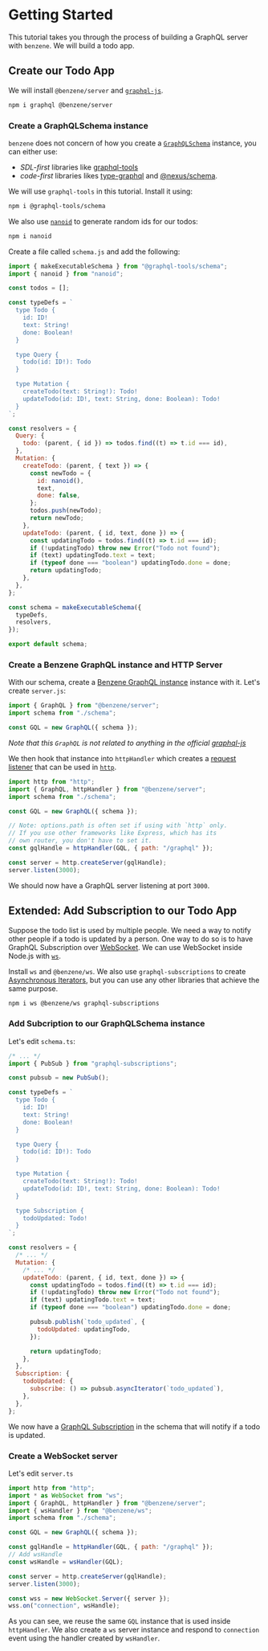 # Getting Started

This tutorial takes you through the process of building a GraphQL server with `benzene`. We will build a todo app.

## Create our Todo App

We will install `@benzene/server` and [`graphql-js`](https://github.com/graphql/graphql-js).

```bash
npm i graphql @benzene/server
```

### Create a GraphQLSchema instance

`benzene` does not concern of how you create a [`GraphQLSchema`](https://graphql.org/graphql-js/type/#graphqlschema) instance, you can either use:

- *SDL-first* libraries like [graphql-tools](https://github.com/ardatan/graphql-tools) 
- *code-first* libraries likes [type-graphql](https://github.com/MichalLytek/type-graphql) and [@nexus/schema](https://github.com/graphql-nexus/schema).

We will use `graphql-tools` in this tutorial. Install it using:

```bash
npm i @graphql-tools/schema
```

We also use [`nanoid`](https://github.com/ai/nanoid) to generate random ids for our todos:

```bash
npm i nanoid
```

Create a file called `schema.js` and add the following:

```js
import { makeExecutableSchema } from "@graphql-tools/schema";
import { nanoid } from "nanoid";

const todos = [];

const typeDefs = `
  type Todo {
    id: ID!
    text: String!
    done: Boolean!
  }

  type Query {
    todo(id: ID!): Todo
  }

  type Mutation {
    createTodo(text: String!): Todo!
    updateTodo(id: ID!, text: String, done: Boolean): Todo!
  }
`;

const resolvers = {
  Query: {
    todo: (parent, { id }) => todos.find((t) => t.id === id),
  },
  Mutation: {
    createTodo: (parent, { text }) => {
      const newTodo = {
        id: nanoid(),
        text,
        done: false,
      };
      todos.push(newTodo);
      return newTodo;
    },
    updateTodo: (parent, { id, text, done }) => {
      const updatingTodo = todos.find((t) => t.id === id);
      if (!updatingTodo) throw new Error("Todo not found");
      if (text) updatingTodo.text = text;
      if (typeof done === "boolean") updatingTodo.done = done;
      return updatingTodo;
    },
  },
};

const schema = makeExecutableSchema({
  typeDefs,
  resolvers,
});

export default schema;
```

### Create a Benzene GraphQL instance and HTTP Server

With our schema, create a [Benzene GraphQL instance](core/) instance with it. Let's create `server.js`:

```js
import { GraphQL } from "@benzene/server";
import schema from "./schema";

const GQL = new GraphQL({ schema });
```

*Note that this `GraphQL` is not related to anything in the official [graphql-js](https://github.com/graphql/graphql-js)*

We then hook that instance into `httpHandler` which creates a [request listener](https://nodejs.org/api/http.html#http_http_createserver_options_requestlistener) that can be used in [`http`](https://nodejs.org/api/http.html).

```js
import http from "http";
import { GraphQL, httpHandler } from "@benzene/server";
import schema from "./schema";

const GQL = new GraphQL({ schema });

// Note: options.path is often set if using with `http` only.
// If you use other frameworks like Express, which has its
// own router, you don't have to set it.
const gqlHandle = httpHandler(GQL, { path: "/graphql" });

const server = http.createServer(gqlHandle);
server.listen(3000);
```

We should now have a GraphQL server listening at port `3000`.

## Extended: Add Subscription to our Todo App

Suppose the todo list is used by multiple people. We need a way to notify other people if a todo is updated by a person. One way to do so is to have GraphQL Subscription over [WebSocket](https://developer.mozilla.org/en-US/docs/Web/API/WebSockets_API). We can use WebSocket inside Node.js with [`ws`](https://github.com/websockets/ws).

Install `ws` and `@benzene/ws`. We also use `graphql-subscriptions` to create [Asynchronous Iterators](https://github.com/tc39/proposal-async-iteration), but you can use any other libraries that achieve the same purpose.

```bash
npm i ws @benzene/ws graphql-subscriptions
```

### Add Subcription to our GraphQLSchema instance

Let's edit `schema.ts`:

```js
/* ... */
import { PubSub } from "graphql-subscriptions";

const pubsub = new PubSub();

const typeDefs = `
  type Todo {
    id: ID!
    text: String!
    done: Boolean!
  }

  type Query {
    todo(id: ID!): Todo
  }

  type Mutation {
    createTodo(text: String!): Todo!
    updateTodo(id: ID!, text: String, done: Boolean): Todo!
  }

  type Subscription {
    todoUpdated: Todo!
  }
`;

const resolvers = {
  /* ... */
  Mutation: {
    /* ... */
    updateTodo: (parent, { id, text, done }) => {
      const updatingTodo = todos.find((t) => t.id === id);
      if (!updatingTodo) throw new Error("Todo not found");
      if (text) updatingTodo.text = text;
      if (typeof done === "boolean") updatingTodo.done = done;

      pubsub.publish(`todo_updated`, {
        todoUpdated: updatingTodo,
      });

      return updatingTodo;
    },
  },
  Subscription: {
    todoUpdated: {
      subscribe: () => pubsub.asyncIterator(`todo_updated`),
    },
  },
};
```

We now have a [GraphQL Subscription](https://graphql.org/blog/subscriptions-in-graphql-and-relay/) in the schema that will notify if a todo is updated.

### Create a WebSocket server

Let's edit `server.ts`

```js
import http from "http";
import * as WebSocket from "ws";
import { GraphQL, httpHandler } from "@benzene/server";
import { wsHandler } from "@benzene/ws";
import schema from "./schema";

const GQL = new GraphQL({ schema });

const gqlHandle = httpHandler(GQL, { path: "/graphql" });
// Add wsHandle
const wsHandle = wsHandler(GQL);

const server = http.createServer(gqlHandle);
server.listen(3000);

const wss = new WebSocket.Server({ server });
wss.on("connection", wsHandle);
```

As you can see, we reuse the same `GQL` instance that is used inside `httpHandler`. We also create a `ws` server instance and respond to `connection` event using the handler created by `wsHandler`.
